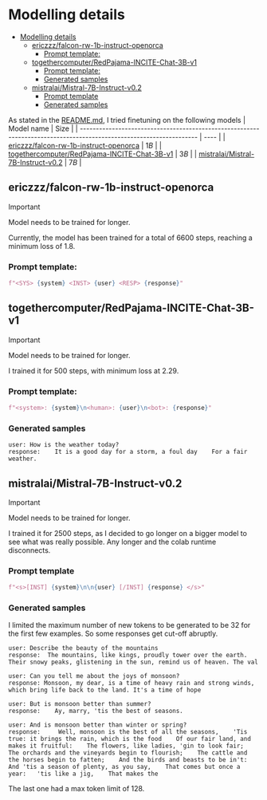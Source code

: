 # Modelling details

- [Modelling details](#modelling-details)
  - [ericzzz/falcon-rw-1b-instruct-openorca](#ericzzzfalcon-rw-1b-instruct-openorca)
    - [Prompt template:](#prompt-template)
  - [togethercomputer/RedPajama-INCITE-Chat-3B-v1](#togethercomputerredpajama-incite-chat-3b-v1)
    - [Prompt template:](#prompt-template-1)
    - [Generated samples](#generated-samples)
  - [mistralai/Mistral-7B-Instruct-v0.2](#mistralaimistral-7b-instruct-v02)
    - [Prompt template](#prompt-template-2)
    - [Generated samples](#generated-samples-1)

As stated in the [README.md](../README.md), I tried finetuning on the following models
| Model name                                                                                                          | Size |
| ------------------------------------------------------------------------------------------------------------------- | ---- |
| [ericzzz/falcon-rw-1b-instruct-openorca](https://huggingface.co/ericzzz/falcon-rw-1b-instruct-openorca)             | $1B$ |
| [togethercomputer/RedPajama-INCITE-Chat-3B-v1](https://huggingface.co/togethercomputer/RedPajama-INCITE-Chat-3B-v1) | $3B$ |
| [mistralai/Mistral-7B-Instruct-v0.2](https://huggingface.co/mistralai/Mistral-7B-Instruct-v0.2)                     | $7B$ |

## ericzzz/falcon-rw-1b-instruct-openorca 

> [!IMPORTANT]
> Model needs to be trained for longer.

Currently, the model has been trained for a total of 6600 steps, reaching a minimum loss of 1.8. 

### Prompt template:
```python
f"<SYS> {system} <INST> {user} <RESP> {response}"
```

## togethercomputer/RedPajama-INCITE-Chat-3B-v1

> [!IMPORTANT]
> Model needs to be trained for longer.

I trained it for 500 steps, with minimum loss at 2.29. 

### Prompt template:
```python
f"<system>: {system}\n<human>: {user}\n<bot>: {response}"
```

### Generated samples

```
user: How is the weather today?
response:    It is a good day for a storm, a foul day    For a fair weather.  
```

## mistralai/Mistral-7B-Instruct-v0.2

> [!IMPORTANT]
> Model needs to be trained for longer.

I trained it for 2500 steps, as I decided to go longer on a bigger model to see what was really possible. Any longer and the colab runtime disconnects.

### Prompt template
```python
f"<s>[INST] {system}\n\n{user} [/INST] {response} </s>"
```

### Generated samples

I limited the maximum number of new tokens to be generated to be 32 for the first few examples. So some responses get cut-off abruptly.

```
user: Describe the beauty of the mountains
response:  The mountains, like kings, proudly tower over the earth. Their snowy peaks, glistening in the sun, remind us of heaven. The val
```

```
user: Can you tell me about the joys of monsoon?
response: Monsoon, my dear, is a time of heavy rain and strong winds, which bring life back to the land. It's a time of hope

user: But is monsoon better than summer?
response:    Ay, marry, 'tis the best of seasons.   

user: And is monsoon better than winter or spring?
response:     Well, monsoon is the best of all the seasons,    'Tis true: it brings the rain, which is the food    Of our fair land, and makes it fruitful:    The flowers, like ladies, 'gin to look fair;    The orchards and the vineyards begin to flourish;    The cattle and the horses begin to fatten;    And the birds and beasts to be in't:    And 'tis a season of plenty, as you say,    That comes but once a year:   'tis like a jig,    That makes the
```

The last one had a max token limit of 128.